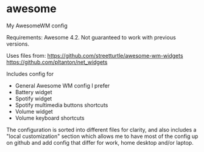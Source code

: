 # awesome
My AwesomeWM config

Requirements: Awesome 4.2. Not guaranteed to work with previous versions.

Uses files from:
https://github.com/streetturtle/awesome-wm-widgets
https://github.com/pltanton/net_widgets

Includes config for
* General Awesome WM config I prefer
* Battery widget
* Spotify widget
* Spotify multimedia buttons shortcuts
* Volume widget
* Volume keyboard shortcuts

The configuration is sorted into different files for clarity, and also includes
a "local customization" section which allows me to have most of the config up
on github and add config that differ for work, home desktop and/or laptop.
